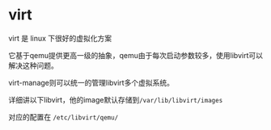 # virt

virt 是 linux 下很好的虚拟化方案

它基于qemu提供更高一级的抽象，qemu由于每次启动参数较多，使用libvirt可以解决这种问题。

virt-manage则可以统一的管理libvirt多个虚拟系统。

详细讲以下libvirt，他的image默认存储到`/var/lib/libvirt/images`

对应的配置在 `/etc/libvirt/qemu/`
